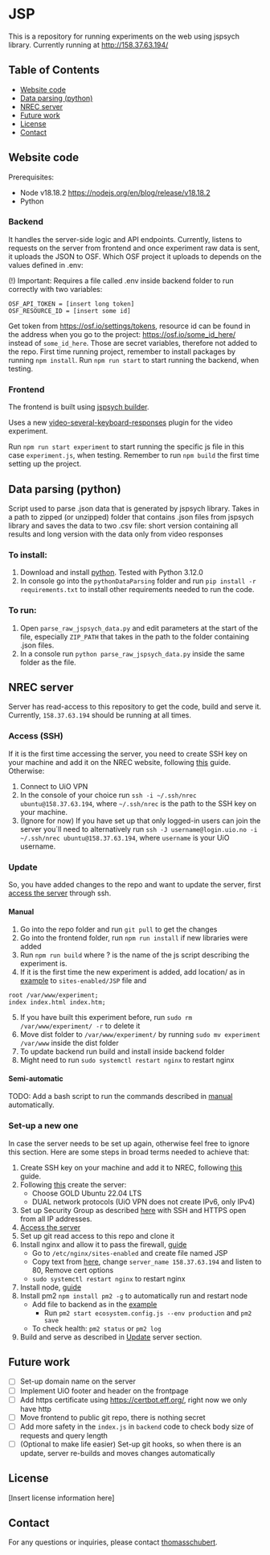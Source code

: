 # JSP

This is a repository for running experiments on the web using jspsych library. Currently running at http://158.37.63.194/

## Table of Contents

- [Website code](#website-code)
- [Data parsing (python)](#data-parsing-python)
- [NREC server](#nrec-server)
- [Future work](#future-work)
- [License](#license)
- [Contact](#contact)

## Website code

Prerequisites:

- Node v18.18.2 https://nodejs.org/en/blog/release/v18.18.2
- Python

### Backend

It handles the server-side logic and API endpoints. Currently, listens to requests on the server from frontend and once experiment raw data is sent, it uploads the JSON to OSF. Which OSF project it uploads to depends on the values defined in .env:

(!) Important: Requires a file called .env inside backend folder to run correctly with two variables:

```
OSF_API_TOKEN = [insert long token]
OSF_RESOURCE_ID = [insert some id]
```

Get token from https://osf.io/settings/tokens, resource id can be found in the address when you go to the project: https://osf.io/some_id_here/ instead of `some_id_here`. Those are secret variables, therefore not added to the repo.
First time running project, remember to install packages by running `npm install`.
Run `npm run start` to start running the backend, when testing.

### Frontend

The frontend is built using [jspsych builder](https://github.com/bjoluc/jspsych-builder).

Uses a new [video-several-keyboard-responses](https://github.com/jspsych/jspsych-contrib/tree/main/packages/plugin-video-several-keyboard-responses) plugin for the video experiment.

Run `npm run start experiment` to start running the specific js file in this case `experiment.js`, when testing. Remember to run `npm build` the first time setting up the project.

## Data parsing (python)

Script used to parse .json data that is generated by jspsych library. Takes in a path to zipped (or unzipped) folder that contains .json files from jspsych library and saves the data to two .csv file: short version containing all results and long version with the data only from video responses

### To install:

1. Download and install [python](https://www.python.org/downloads/). Tested with Python 3.12.0
2. In console go into the `pythonDataParsing` folder and run `pip install -r requirements.txt` to install other requirements needed to run the code.

### To run:

1. Open `parse_raw_jspsych_data.py` and edit parameters at the start of the file, especially `ZIP_PATH` that takes in the path to the folder containing .json files.
2. In a console run `python parse_raw_jspsych_data.py` inside the same folder as the file.

## NREC server

Server has read-access to this repository to get the code, build and serve it. Currently, `158.37.63.194` should be running at all times.

### Access (SSH)

If it is the first time accessing the server, you need to create SSH key on your machine and add it on the NREC website, following [this](https://docs.nrec.no/ssh.html) guide. Otherwise:

1. Connect to UiO VPN
2. In the console of your choice run `ssh -i ~/.ssh/nrec ubuntu@158.37.63.194`, where `~/.ssh/nrec` is the path to the SSH key on your machine.
3. (Ignore for now) If you have set up that only logged-in users can join the server you´ll need to alternatively run `ssh -J username@login.uio.no -i ~/.ssh/nrec ubuntu@158.37.63.194`, where `username` is your UiO username.

### Update

So, you have added changes to the repo and want to update the server, first [access the server](#access-ssh) through ssh.

#### Manual

1. Go into the repo folder and run `git pull` to get the changes
2. Go into the frontend folder, run `npm run install` if new libraries were added
3. Run `npm run build` where ? is the name of the js script describing the experiment is.
4. If it is the first time the new experiment is added, add location/ as in [example](https://gist.github.com/leommoore/2701379) to `sites-enabled/JSP` file and

```
root /var/www/experiment;
index index.html index.htm;
```

5. If you have built this experiment before, run `sudo rm /var/www/experiment/ -r` to delete it
6. Move dist folder to `/var/www/experiment/` by running `sudo mv experiment /var/www` inside the dist folder
7. To update backend run build and install inside backend folder
8. Might need to run `sudo systemctl restart nginx` to restart nginx

#### Semi-automatic

TODO: Add a bash script to run the commands described in [manual](#manual) automatically.

### Set-up a new one

In case the server needs to be set up again, otherwise feel free to ignore this section. Here are some steps in broad terms needed to achieve that:

1. Create SSH key on your machine and add it to NREC, following [this](https://docs.nrec.no/ssh.html) guide.
2. Following [this](https://docs.nrec.no/create-virtual-machine.html) create the server:
   - Choose GOLD Ubuntu 22.04 LTS
   - DUAL network protocols (UiO VPN does not create IPv6, only IPv4)
3. Set up Security Group as described [here](https://docs.nrec.no/security-groups.html#id12) with SSH and HTTPS open from all IP addresses.
4. [Access the server](#access-ssh)
5. Set up git read access to this repo and clone it
6. Install nginx and allow it to pass the firewall, [guide](https://www.digitalocean.com/community/tutorials/how-to-install-nginx-on-ubuntu-22-04)
   - Go to `/etc/nginx/sites-enabled` and create file named JSP
   - Copy text from [here](https://pm2.keymetrics.io/docs/tutorials/pm2-nginx-production-setup), change `server_name 158.37.63.194` and listen to 80, Remove cert options
   - `sudo systemctl restart nginx` to restart nginx
7. Install node, [guide](https://www.digitalocean.com/community/tutorials/how-to-install-node-js-on-ubuntu-20-04#option-3-installing-node-using-the-node-version-manager)
8. Install pm2 `npm install pm2 -g` to automatically run and restart node
   - Add file to backend as in the [example](https://pm2.keymetrics.io/docs/usage/environment/)
     - Run `pm2 start ecosystem.config.js --env production` and `pm2 save`
   - To check health: `pm2 status` or `pm2 log`
9. Build and serve as described in [Update](#update) server section.

## Future work

- [ ] Set-up domain name on the server
- [ ] Implement UiO footer and header on the frontpage
- [ ] Add https certificate using https://certbot.eff.org/, right now we only have http
- [ ] Move frontend to public git repo, there is nothing secret
- [ ] Add more safety in the `index.js` in `backend` code to check body size of requests and query length
- [ ] (Optional to make life easier) Set-up git hooks, so when there is an update, server re-builds and moves changes automatically

## License

[Insert license information here]

## Contact

For any questions or inquiries, please contact [thomasschubert](https://github.com/thomasschubert).
